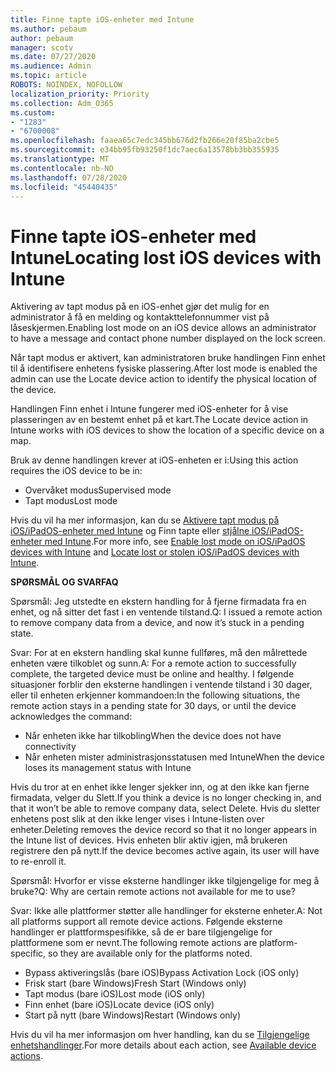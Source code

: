 ```yaml
---
title: Finne tapte iOS-enheter med Intune
ms.author: pebaum
author: pebaum
manager: scotv
ms.date: 07/27/2020
ms.audience: Admin
ms.topic: article
ROBOTS: NOINDEX, NOFOLLOW
localization_priority: Priority
ms.collection: Adm_O365
ms.custom:
- "1283"
- "6700008"
ms.openlocfilehash: faaea65c7edc345bb676d2fb266e20f85ba2cbe5
ms.sourcegitcommit: e34bb95fb93250f1dc7aec6a13578bb3bb355935
ms.translationtype: MT
ms.contentlocale: nb-NO
ms.lasthandoff: 07/28/2020
ms.locfileid: "45440435"
---
```

# <a name="locating-lost-ios-devices-with-intune"></a><span data-ttu-id="0cfe8-102">Finne tapte iOS-enheter med Intune</span><span class="sxs-lookup"><span data-stu-id="0cfe8-102">Locating lost iOS devices with Intune</span></span>

<span data-ttu-id="0cfe8-103">Aktivering av tapt modus på en iOS-enhet gjør det mulig for en administrator å få en melding og kontakttelefonnummer vist på låseskjermen.</span><span class="sxs-lookup"><span data-stu-id="0cfe8-103">Enabling lost mode on an iOS device allows an administrator to have a message and contact phone number displayed on the lock screen.</span></span>

<span data-ttu-id="0cfe8-104">Når tapt modus er aktivert, kan administratoren bruke handlingen Finn enhet til å identifisere enhetens fysiske plassering.</span><span class="sxs-lookup"><span data-stu-id="0cfe8-104">After lost mode is enabled the admin can use the Locate device action to identify the physical location of the device.</span></span>

<span data-ttu-id="0cfe8-105">Handlingen Finn enhet i Intune fungerer med iOS-enheter for å vise plasseringen av en bestemt enhet på et kart.</span><span class="sxs-lookup"><span data-stu-id="0cfe8-105">The Locate device action in Intune works with iOS devices to show the location of a specific device on a map.</span></span>

<span data-ttu-id="0cfe8-106">Bruk av denne handlingen krever at iOS-enheten er i:</span><span class="sxs-lookup"><span data-stu-id="0cfe8-106">Using this action requires the iOS device to be in:</span></span>

- <span data-ttu-id="0cfe8-107">Overvåket modus</span><span class="sxs-lookup"><span data-stu-id="0cfe8-107">Supervised mode</span></span>
- <span data-ttu-id="0cfe8-108">Tapt modus</span><span class="sxs-lookup"><span data-stu-id="0cfe8-108">Lost mode</span></span>

<span data-ttu-id="0cfe8-109">Hvis du vil ha mer informasjon, kan du se [Aktivere tapt modus på iOS/iPadOS-enheter med Intune](https://docs.microsoft.com/intune/device-lost-mode) og Finn tapte eller [stjålne iOS/iPadOS-enheter med Intune](https://docs.microsoft.com/intune/device-locate).</span><span class="sxs-lookup"><span data-stu-id="0cfe8-109">For more info, see [Enable lost mode on iOS/iPadOS devices with Intune](https://docs.microsoft.com/intune/device-lost-mode) and [Locate lost or stolen iOS/iPadOS devices with Intune](https://docs.microsoft.com/intune/device-locate).</span></span>

<span data-ttu-id="0cfe8-110">**SPØRSMÅL OG SVAR**</span><span class="sxs-lookup"><span data-stu-id="0cfe8-110">**FAQ**</span></span>

<span data-ttu-id="0cfe8-111">Spørsmål: Jeg utstedte en ekstern handling for å fjerne firmadata fra en enhet, og nå sitter det fast i en ventende tilstand.</span><span class="sxs-lookup"><span data-stu-id="0cfe8-111">Q: I issued a remote action to remove company data from a device, and now it’s stuck in a pending state.</span></span>

<span data-ttu-id="0cfe8-112">Svar: For at en ekstern handling skal kunne fullføres, må den målrettede enheten være tilkoblet og sunn.</span><span class="sxs-lookup"><span data-stu-id="0cfe8-112">A: For a remote action to successfully complete, the targeted device must be online and healthy.</span></span> <span data-ttu-id="0cfe8-113">I følgende situasjoner forblir den eksterne handlingen i ventende tilstand i 30 dager, eller til enheten erkjenner kommandoen:</span><span class="sxs-lookup"><span data-stu-id="0cfe8-113">In the following situations, the remote action stays in a pending state for 30 days, or until the device acknowledges the command:</span></span>

- <span data-ttu-id="0cfe8-114">Når enheten ikke har tilkobling</span><span class="sxs-lookup"><span data-stu-id="0cfe8-114">When the device does not have connectivity</span></span>
- <span data-ttu-id="0cfe8-115">Når enheten mister administrasjonsstatusen med Intune</span><span class="sxs-lookup"><span data-stu-id="0cfe8-115">When the device loses its management status with Intune</span></span>

<span data-ttu-id="0cfe8-116">Hvis du tror at en enhet ikke lenger sjekker inn, og at den ikke kan fjerne firmadata, velger du Slett.</span><span class="sxs-lookup"><span data-stu-id="0cfe8-116">If you think a device is no longer checking in, and that it won’t be able to remove company data, select Delete.</span></span> <span data-ttu-id="0cfe8-117">Hvis du sletter enhetens post slik at den ikke lenger vises i Intune-listen over enheter.</span><span class="sxs-lookup"><span data-stu-id="0cfe8-117">Deleting removes the device record so that it no longer appears in the Intune list of devices.</span></span> <span data-ttu-id="0cfe8-118">Hvis enheten blir aktiv igjen, må brukeren registrere den på nytt.</span><span class="sxs-lookup"><span data-stu-id="0cfe8-118">If the device becomes active again, its user will have to re-enroll it.</span></span>

<span data-ttu-id="0cfe8-119">Spørsmål: Hvorfor er visse eksterne handlinger ikke tilgjengelige for meg å bruke?</span><span class="sxs-lookup"><span data-stu-id="0cfe8-119">Q: Why are certain remote actions not available for me to use?</span></span>

<span data-ttu-id="0cfe8-120">Svar: Ikke alle plattformer støtter alle handlinger for eksterne enheter.</span><span class="sxs-lookup"><span data-stu-id="0cfe8-120">A: Not all platforms support all remote device actions.</span></span> <span data-ttu-id="0cfe8-121">Følgende eksterne handlinger er plattformspesifikke, så de er bare tilgjengelige for plattformene som er nevnt.</span><span class="sxs-lookup"><span data-stu-id="0cfe8-121">The following remote actions are platform-specific, so they are available only for the platforms noted.</span></span>

- <span data-ttu-id="0cfe8-122">Bypass aktiveringslås (bare iOS)</span><span class="sxs-lookup"><span data-stu-id="0cfe8-122">Bypass Activation Lock (iOS only)</span></span>
- <span data-ttu-id="0cfe8-123">Frisk start (bare Windows)</span><span class="sxs-lookup"><span data-stu-id="0cfe8-123">Fresh Start (Windows only)</span></span>
- <span data-ttu-id="0cfe8-124">Tapt modus (bare iOS)</span><span class="sxs-lookup"><span data-stu-id="0cfe8-124">Lost mode (iOS only)</span></span>
- <span data-ttu-id="0cfe8-125">Finn enhet (bare iOS)</span><span class="sxs-lookup"><span data-stu-id="0cfe8-125">Locate device (iOS only)</span></span>
- <span data-ttu-id="0cfe8-126">Start på nytt (bare Windows)</span><span class="sxs-lookup"><span data-stu-id="0cfe8-126">Restart (Windows only)</span></span>

<span data-ttu-id="0cfe8-127">Hvis du vil ha mer informasjon om hver handling, kan du se [Tilgjengelige enhetshandlinger](https://docs.microsoft.com/intune/device-management#available-device-actions).</span><span class="sxs-lookup"><span data-stu-id="0cfe8-127">For more details about each action, see [Available device actions](https://docs.microsoft.com/intune/device-management#available-device-actions).</span></span>